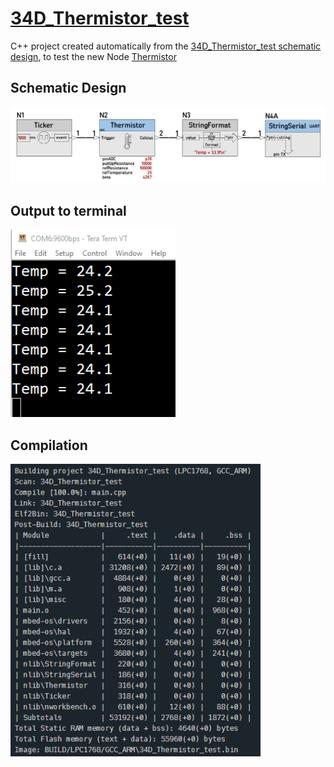 # [34D_Thermistor_test](https://github.com/nBlocksStudioApps/34D_Thermistor_test_FIRMWARE.git)

C++ project created automatically from the [34D_Thermistor_test schematic design](https://github.com/nBlocksStudioApps/34D_Thermistor_test),
to test the new Node [Thermistor](https://github.com/nBlocksStudioNodes/nblocks_Thermistor)


## Schematic Design
<img
src="img/01.PNG"
width = 800
/>

## Output to terminal
<img
src="img/02.GIF"
height = 300
/>


## Compilation
<img
src="img/03.PNG"
width = 400
/>


